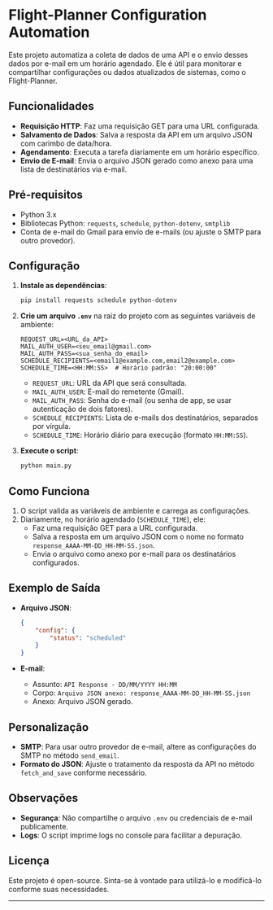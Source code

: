 # Flight-Planner Configuration Automation

Este projeto automatiza a coleta de dados de uma API e o envio desses dados por e-mail em um horário agendado. Ele é útil para monitorar e compartilhar configurações ou dados atualizados de sistemas, como o Flight-Planner.

## Funcionalidades

- **Requisição HTTP**: Faz uma requisição GET para uma URL configurada.
- **Salvamento de Dados**: Salva a resposta da API em um arquivo JSON com carimbo de data/hora.
- **Agendamento**: Executa a tarefa diariamente em um horário específico.
- **Envio de E-mail**: Envia o arquivo JSON gerado como anexo para uma lista de destinatários via e-mail.

## Pré-requisitos

- Python 3.x
- Bibliotecas Python: `requests`, `schedule`, `python-dotenv`, `smtplib`
- Conta de e-mail do Gmail para envio de e-mails (ou ajuste o SMTP para outro provedor).

## Configuração

1. **Instale as dependências**:
   ```bash
   pip install requests schedule python-dotenv
   ```

2. **Crie um arquivo `.env`** na raiz do projeto com as seguintes variáveis de ambiente:
   ```plaintext
   REQUEST_URL=<URL_da_API>
   MAIL_AUTH_USER=<seu_email@gmail.com>
   MAIL_AUTH_PASS=<sua_senha_do_email>
   SCHEDULE_RECIPIENTS=<email1@example.com,email2@example.com>
   SCHEDULE_TIME=<HH:MM:SS>  # Horário padrão: "20:00:00"
   ```

   - `REQUEST_URL`: URL da API que será consultada.
   - `MAIL_AUTH_USER`: E-mail do remetente (Gmail).
   - `MAIL_AUTH_PASS`: Senha do e-mail (ou senha de app, se usar autenticação de dois fatores).
   - `SCHEDULE_RECIPIENTS`: Lista de e-mails dos destinatários, separados por vírgula.
   - `SCHEDULE_TIME`: Horário diário para execução (formato `HH:MM:SS`).

3. **Execute o script**:
   ```bash
   python main.py
   ```

## Como Funciona

1. O script valida as variáveis de ambiente e carrega as configurações.
2. Diariamente, no horário agendado (`SCHEDULE_TIME`), ele:
   - Faz uma requisição GET para a URL configurada.
   - Salva a resposta em um arquivo JSON com o nome no formato `response_AAAA-MM-DD_HH-MM-SS.json`.
   - Envia o arquivo como anexo por e-mail para os destinatários configurados.

## Exemplo de Saída

- **Arquivo JSON**:
  ```json
  {
      "config": {
          "status": "scheduled"
      }
  }
  ```

- **E-mail**:
  - Assunto: `API Response - DD/MM/YYYY HH:MM`
  - Corpo: `Arquivo JSON anexo: response_AAAA-MM-DD_HH-MM-SS.json`
  - Anexo: Arquivo JSON gerado.

## Personalização

- **SMTP**: Para usar outro provedor de e-mail, altere as configurações do SMTP no método `send_email`.
- **Formato do JSON**: Ajuste o tratamento da resposta da API no método `fetch_and_save` conforme necessário.

## Observações

- **Segurança**: Não compartilhe o arquivo `.env` ou credenciais de e-mail publicamente.
- **Logs**: O script imprime logs no console para facilitar a depuração.

## Licença

Este projeto é open-source. Sinta-se à vontade para utilizá-lo e modificá-lo conforme suas necessidades.

---